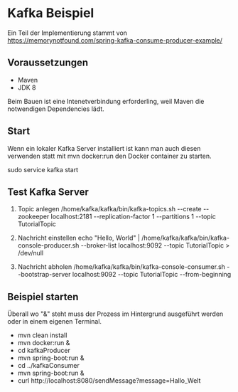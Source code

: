 # Kafka Beispiel

Ein Teil der Implementierung stammt von https://memorynotfound.com/spring-kafka-consume-producer-example/

## Voraussetzungen

* Maven
* JDK 8

Beim Bauen ist eine Intenetverbindung erforderling, weil Maven die notwendigen Dependencies lädt.

## Start

Wenn ein lokaler Kafka Server installiert ist kann man auch diesen verwenden statt mit mvn docker:run den Docker container zu starten.

sudo service kafka start

## Test Kafka Server

1. Topic anlegen
/home/kafka/kafka/bin/kafka-topics.sh --create --zookeeper localhost:2181 --replication-factor 1 --partitions 1 --topic TutorialTopic

2. Nachricht einstellen
echo "Hello, World" | /home/kafka/kafka/bin/kafka-console-producer.sh --broker-list localhost:9092 --topic TutorialTopic > /dev/null

3. Nachricht abholen
/home/kafka/kafka/bin/kafka-console-consumer.sh --bootstrap-server localhost:9092 --topic TutorialTopic --from-beginning

## Beispiel starten

Überall wo "&" steht muss der Prozess im Hintergrund ausgeführt werden oder in einem eigenen Terminal.

* mvn clean install
* mvn docker:run &
* cd kafkaProducer
* mvn spring-boot:run &
* cd ../kafkaConsumer
* mvn spring-boot:run &
* curl http://localhost:8080/sendMessage?message=Hallo_Welt

